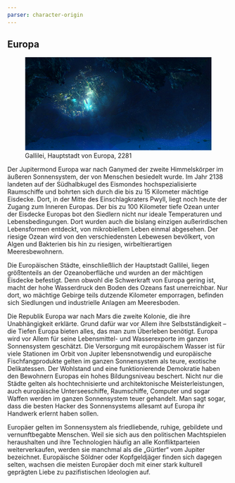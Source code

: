 ```yaml
---
parser: character-origin
---
```


## Europa

<figure><img src="/books/basic-rules/appendix-character-origin/europa/europa.png" alt="TODO"><figcaption>Gallilei, Hauptstadt von Europa, 2281</figcaption></figure>

Der Jupitermond Europa war nach Ganymed der zweite Himmelskörper im äußeren Sonnensystem, der von Menschen besiedelt wurde. Im Jahr 2138 landeten auf der Südhalbkugel des Eismondes hochspezialisierte Raumschiffe und bohrten sich durch die bis zu 15 Kilometer mächtige Eisdecke. Dort, in der Mitte des Einschlagkraters Pwyll, liegt noch heute der Zugang zum Inneren Europas. Der bis zu 100 Kilometer tiefe Ozean unter der Eisdecke Europas bot den Siedlern nicht nur ideale Temperaturen und Lebensbedingungen. Dort wurden auch die bislang einzigen außerirdischen Lebensformen entdeckt, von mikrobiellem Leben einmal abgesehen. Der riesige Ozean wird von den verschiedensten Lebewesen bevölkert, von Algen und Bakterien bis hin zu riesigen, wirbeltierartigen Meeresbewohnern.

Die Europäischen Städte, einschließlich der Hauptstadt Gallilei, liegen größtenteils an der Ozeanoberfläche und wurden an der mächtigen Eisdecke befestigt. Denn obwohl die Schwerkraft von Europa gering ist, macht der hohe Wasserdruck den Boden des Ozeans fast unerreichbar. Nur dort, wo mächtige Gebirge teils dutzende Kilometer emporragen, befinden sich Siedlungen und industrielle Anlagen am Meeresboden.

Die Republik Europa war nach Mars die zweite Kolonie, die ihre Unabhängigkeit erklärte. Grund dafür war vor Allem ihre Selbstständigkeit – die Tiefen Europa bieten alles, das man zum Überleben benötigt. Europa wird vor Allem für seine Lebensmittel- und Wasserexporte im ganzen Sonnensystem geschätzt. Die Versorgung mit europäischem Wasser ist für viele Stationen im Orbit von Jupiter lebensnotwendig und europäische Fischfangprodukte gelten im ganzen Sonnensystem als teure, exotische Delikatessen. Der Wohlstand und eine funktionierende Demokratie haben den Bewohnern Europas ein hohes Bildungsniveau beschert. Nicht nur die Städte gelten als hochtechnisierte und architektonische Meisterleistungen, auch europäische Unterseeschiffe, Raumschiffe, Computer und sogar Waffen werden im ganzen Sonnensystem teuer gehandelt. Man sagt sogar, dass die besten Hacker des Sonnensystems allesamt auf Europa ihr Handwerk erlernt haben sollen.

Europäer gelten im Sonnensystem als friedliebende, ruhige, gebildete und vernunftbegabte Menschen. Weil sie sich aus den politischen Machtspielen heraushalten und ihre Technologien häufig an alle Konfliktparteien weiterverkaufen, werden sie manchmal als die „Gürtler“ vom Jupiter bezeichnet. Europäische Söldner oder Kopfgeldjäger finden sich dagegen selten, wachsen die meisten Europäer doch mit einer stark kulturell geprägten Liebe zu pazifistischen Ideologien auf.
